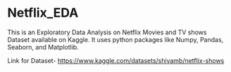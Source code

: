 # Netflix_EDA

This is an Exploratory Data Analysis on Netflix Movies and TV shows Dataset available on Kaggle. It uses python packages like Numpy, Pandas, Seaborn, and Matplotlib.

Link for Dataset- https://www.kaggle.com/datasets/shivamb/netflix-shows
